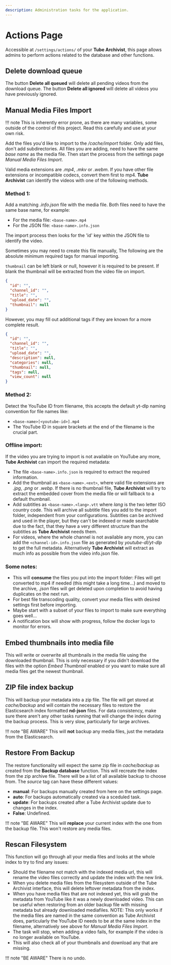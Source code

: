 ```yaml
---
description: Administration tasks for the application.
---
```


# Actions Page
Accessible at `/settings/actions/` of your **Tube Archivist**, this page allows admins to perform actions related to the database and other functions.

## Delete download queue
The button **Delete all queued** will delete all pending videos from the download queue. The button **Delete all ignored** will delete all videos you have previously ignored.

## Manual Media Files Import
!!! note
    This is inherently error prone, as there are many variables, some outside of the control of this project. Read this carefully and use at your own risk.

Add the files you'd like to import to the */cache/import* folder. Only add files, don't add subdirectories. All files you are adding, need to have the same *base name* as the media file. Then start the process from the settings page *Manual Media Files Import*.

Valid media extensions are *.mp4*, *.mkv* or *.webm*. If you have other file extensions or incompatible codecs, convert them first to mp4. **Tube Archivist** can identify the videos with one of the following methods.

### Method 1:
Add a matching *.info.json* file with the media file. Both files need to have the same base name, for example:

- For the media file: `<base-name>.mp4`
- For the JSON file: `<base-name>.info.json`

The import process then looks for the 'id' key within the JSON file to identify the video.


Sometimes you may need to create this file manually, The following are the absolute minimum required tags for manual importing.

`thumbnail` can be left blank or null, however it is required to be present. If blank the thumbnail will be extracted from the video file on import.
```json
{
  "id": "",
  "channel_id": "",
  "title": "",
  "upload_date": "",
  "thumbnail": null
}
```
However, you may fill out additional tags if they are known for a more complete result.
```json
{
  "id": "",
  "channel_id": "",
  "title": "",
  "upload_date": "",
  "description": null,
  "categories": null,
  "thumbnail": null,
  "tags": null,
  "view_count": null
}
```
### Method 2:
Detect the YouTube ID from filename, this accepts the default yt-dlp naming convention for file names like:

- `<base-name>[<youtube-id>].mp4`
- The YouTube ID in square brackets at the end of the filename is the crucial part.

### Offline import:
If the video you are trying to import is not available on YouTube any more, **Tube Archivist** can import the required metadata:

- The file `<base-name>.info.json` is required to extract the required information.
- Add the thumbnail as `<base-name>.<ext>`, where valid file extensions are *.jpg*, *.png* or *.webp*. If there is no thumbnail file, **Tube Archivist** will try to extract the embedded cover from the media file or will fallback to a default thumbnail.
- Add subtitles as `<base-name>.<lang>.vtt` where *lang* is the two letter ISO country code. This will archive all subtitle files you add to the import folder, independent from your configurations. Subtitles can be archived and used in the player, but they can't be indexed or made searchable due to the fact, that they have a very different structure than the subtitles as **Tube Archivist** needs them.
- For videos, where the whole channel is not available any more, you can add the `<channel-id>.info.json` file as generated by *youtube-dl/yt-dlp* to get the full metadata. Alternatively **Tube Archivist** will extract as much info as possible from the video info.json file.

### Some notes:

- This will **consume** the files you put into the import folder: Files will get converted to mp4 if needed (this might take a long time...) and moved to the archive, *.json* files will get deleted upon completion to avoid having duplicates on the next run.
- For best file transcoding quality, convert your media files with desired settings first before importing.
- Maybe start with a subset of your files to import to make sure everything goes well...
- A notification box will show with progress, follow the docker logs to monitor for errors.

## Embed thumbnails into media file
This will write or overwrite all thumbnails in the media file using the downloaded thumbnail. This is only necessary if you didn't download the files with the option *Embed Thumbnail* enabled or you want to make sure all media files get the newest thumbnail.

## ZIP file index backup
This will backup your metadata into a zip file. The file will get stored at *cache/backup* and will contain the necessary files to restore the Elasticsearch index formatted **nd-json** files. For data consistency, make sure there aren't any other tasks running that will change the index during the backup process. This is very slow, particularly for large archives.

!!! note "BE AWARE"
    This will **not** backup any media files, just the metadata from the Elasticsearch.

## Restore From Backup
The restore functionality will expect the same zip file in *cache/backup* as created from the **Backup database** function. This will recreate the index from the zip archive file. There will be a list of all available backup to choose from. The *source* tag can have these different values:

- **manual**: For backups manually created from here on the settings page.
- **auto**: For backups automatically created via a sceduled task.
- **update**: For backups created after a Tube Archivist update due to changes in the index.
- **False**: Undefined.

!!! note "BE AWARE"
    This will **replace** your current index with the one from the backup file. This won't restore any media files.

## Rescan Filesystem
This function will go through all your media files and looks at the whole index to try to find any issues:

- Should the filename not match with the indexed media url, this will rename the video files correctly and update the index with the new link.
- When you delete media files from the filesystem outside of the Tube Archivist interface, this will delete leftover metadata from the index.
- When you have media files that are not indexed yet, this will grab the metadata from YouTube like it was a newly downloaded video. This can be useful when restoring from an older backup file with missing metadata but already downloaded mediafiles. NOTE: This only works if the media files are named in the same convention as Tube Archivist does, particularly the YouTube ID needs to be at the same index in the filename, alternatively see above for *Manual Media Files Import*.
- The task will stop, when adding a video fails, for example if the video is no longer available on YouTube.
- This will also check all of your thumbnails and download any that are missing.

!!! note "BE AWARE"
    There is no undo.
